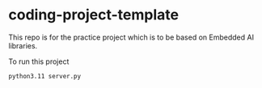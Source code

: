 # coding-project-template
This repo is for the practice project which is to be based on Embedded AI libraries. 

To run this project

```
python3.11 server.py
```
